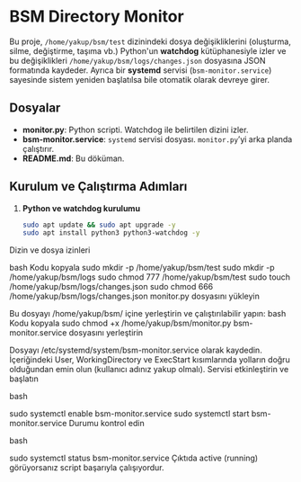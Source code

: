 # BSM Directory Monitor

Bu proje, `/home/yakup/bsm/test` dizinindeki dosya değişikliklerini (oluşturma, silme, değiştirme, taşıma vb.) Python'un **watchdog** kütüphanesiyle izler ve bu değişiklikleri `/home/yakup/bsm/logs/changes.json` dosyasına JSON formatında kaydeder. Ayrıca bir **systemd** servisi (`bsm-monitor.service`) sayesinde sistem yeniden başlatılsa bile otomatik olarak devreye girer.

## Dosyalar

- **monitor.py**: Python scripti. Watchdog ile belirtilen dizini izler.
- **bsm-monitor.service**: `systemd` servisi dosyası. `monitor.py`’yi arka planda çalıştırır.
- **README.md**: Bu döküman.

## Kurulum ve Çalıştırma Adımları

1. **Python ve watchdog kurulumu**  
   ```bash
   sudo apt update && sudo apt upgrade -y
   sudo apt install python3 python3-watchdog -y
Dizin ve dosya izinleri

bash
Kodu kopyala
sudo mkdir -p /home/yakup/bsm/test
sudo mkdir -p /home/yakup/bsm/logs
sudo chmod 777 /home/yakup/bsm/test
sudo touch /home/yakup/bsm/logs/changes.json
sudo chmod 666 /home/yakup/bsm/logs/changes.json
monitor.py dosyasını yükleyin

Bu dosyayı /home/yakup/bsm/ içine yerleştirin ve çalıştırılabilir yapın:
bash
Kodu kopyala
sudo chmod +x /home/yakup/bsm/monitor.py
bsm-monitor.service dosyasını yerleştirin

Dosyayı /etc/systemd/system/bsm-monitor.service olarak kaydedin.
İçeriğindeki User, WorkingDirectory ve ExecStart kısımlarında yolların doğru olduğundan emin olun (kullanıcı adınız yakup olmalı).
Servisi etkinleştirin ve başlatın

bash

sudo systemctl enable bsm-monitor.service
sudo systemctl start bsm-monitor.service
Durumu kontrol edin

bash

sudo systemctl status bsm-monitor.service
Çıktıda active (running) görüyorsanız script başarıyla çalışıyordur.

